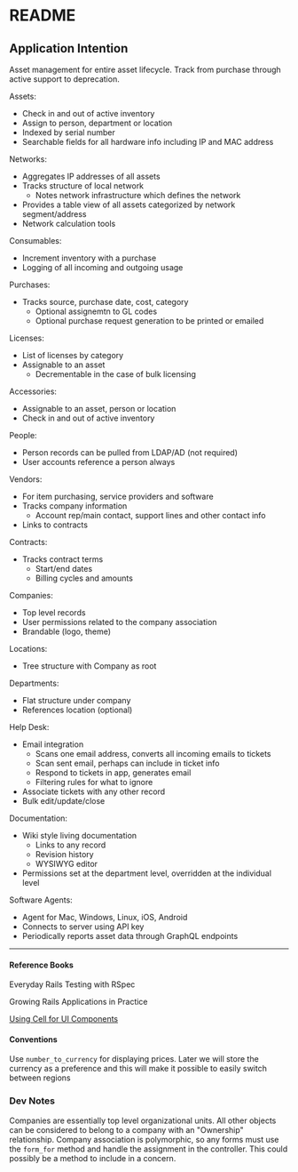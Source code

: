 # README

## Application Intention

Asset management for entire asset lifecycle. Track from purchase through active support to deprecation.

Assets:

* Check in and out of active inventory
* Assign to person, department or location
* Indexed by serial number
* Searchable fields for all hardware info including IP and MAC address

Networks:

* Aggregates IP addresses of all assets
* Tracks structure of local network
  * Notes network infrastructure which defines the network
* Provides a table view of all assets categorized by network segment/address
* Network calculation tools

Consumables:

* Increment inventory with a purchase
* Logging of all incoming and outgoing usage

Purchases:

* Tracks source, purchase date, cost, category
  * Optional assignemtn to GL codes
  * Optional purchase request generation to be printed or emailed

Licenses:

* List of licenses by category
* Assignable to an asset
  * Decrementable in the case of bulk licensing

Accessories:

* Assignable to an asset, person or location
* Check in and out of active inventory

People:

* Person records can be pulled from LDAP/AD (not required)
* User accounts reference a person always

Vendors:

* For item purchasing, service providers and software
* Tracks company information
  * Account rep/main contact, support lines and other contact info
* Links to contracts

Contracts:

* Tracks contract terms
  * Start/end dates
  * Billing cycles and amounts

Companies:

* Top level records
* User permissions related to the company association
* Brandable (logo, theme)

Locations:

* Tree structure with Company as root

Departments:

* Flat structure under company
* References location (optional)

Help Desk:

* Email integration
  * Scans one email address, converts all incoming emails to tickets
  * Scan sent email, perhaps can include in ticket info
  * Respond to tickets in app, generates email
  * Filtering rules for what to ignore
* Associate tickets with any other record
* Bulk edit/update/close

Documentation:

* Wiki style living documentation
  * Links to any record
  * Revision history
  * WYSIWYG editor
* Permissions set at the department level, overridden at the individual level

Software Agents:

* Agent for Mac, Windows, Linux, iOS, Android
* Connects to server using API key
* Periodically reports asset data through GraphQL endpoints

---

#### Reference Books

Everyday Rails Testing with RSpec

Growing Rails Applications in Practice

[Using Cell for UI Components](https://getflywheel.com/layout/how-to-build-ui-components-in-rails/)

#### Conventions

Use `number_to_currency` for displaying prices. Later we will store the currency as a preference and this will make it possible to easily switch between regions

### Dev Notes

Companies are essentially top level organizational units. All other objects can be considered to belong to a company with an "Ownership" relationship. Company association is polymorphic, so any forms must use the `form_for` method and handle the assignment in the controller. This could possibly be a method to include in a concern.